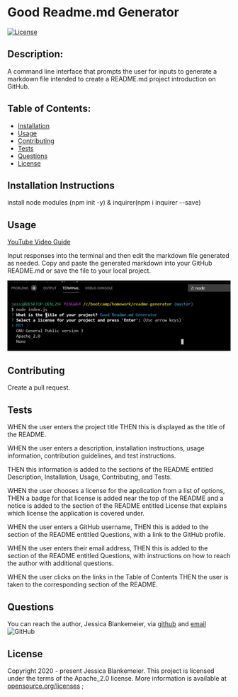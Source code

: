 # Good Readme.md Generator
[![License](https://img.shields.io/badge/License-Apache%202.0-blue.svg)](https://opensource.org/licenses/Apache-2.0)
## Description:  
 A command line interface that prompts the user for inputs to generate a markdown file intended to create a README.md project introduction on GitHub.

    
## Table of Contents:
* [Installation](#installation-instructions)
* [Usage](#usage)
* [Contributing](#contributing)
* [Tests](#tests)
* [Questions](#questions)
* [License](#license-info)

## Installation Instructions
install node modules (npm init -y) &  inquirer(npm i inquirer --save)

## Usage
[YouTube Video Guide](https://youtu.be/9zDJlqbyBhI)

Input responses into the terminal and then edit the markdown file generated as needed. Copy and paste the generated markdown into your GitHub README.md or save the file to your local project.
 
![ScreenShot](https://github.com/jessicablank/readme-generator/blob/master/screenshot.PNG)

## Contributing
Create a pull request. 

## Tests
WHEN the user enters the project title THEN this is displayed as the title of the README. 

WHEN the user enters a description, installation instructions, usage information, contribution guidelines, and test instructions.

THEN this information is added to the sections of the README entitled Description, Installation, Usage, Contributing, and Tests. 

WHEN the user chooses a license for the application from a list of options,
THEN a badge for that license is added near the top of the README and a notice is added to the section of the README entitled License that explains which license the application is covered under. 

WHEN the user enters a GitHub username,
THEN this is added to the section of the README entitled Questions, with a link to the GitHub profile.

WHEN the user enters their email address, 
THEN this is added to the section of the README entitled Questions, with instructions on how to reach the author with additional questions.

WHEN the user clicks on the links in the Table of Contents 
THEN the user is taken to the corresponding section of the README.

## Questions
You can reach the author, Jessica Blankemeier,  via [github](http://github.com/jessicablank) and [email](mailto:jessicablankemeier@gmail.com)
![GitHub](https://img.shields.io/github/followers/jessicablank?label=follow&style=social)

## License
Copyright 2020 - present Jessica Blankemeier.
This project is licensed under the terms of the Apache_2.0 license. 
More information is available at [opensource.org/licenses](https://opensource.org/licenses/Apache-2.0)
;